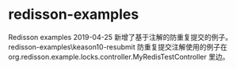 # redisson-examples
Redisson examples
2019-04-25 新增了基于注解的防重复提交的例子。redisson-examples\keason10-resubmit
防重复提交注解使用的例子在 org.redisson.example.locks.controller.MyRedisTestController 里边。
